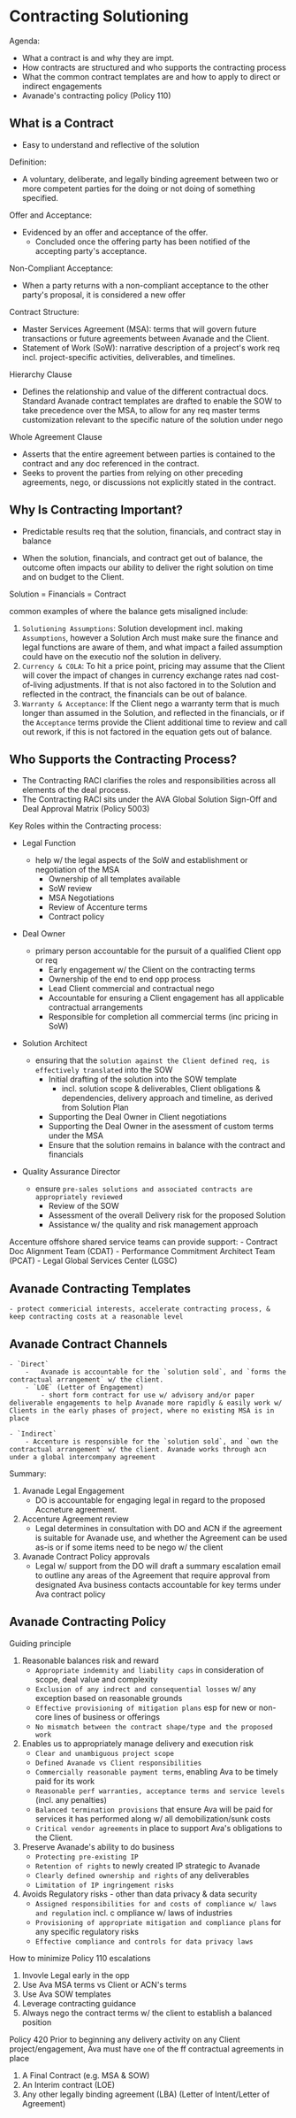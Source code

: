 # Contracting  Solutioning

Agenda:
- What a contract is and why they are impt.
- How contracts are structured and who supports the contracting process
- What the common contract templates are and how to apply to direct or indirect engagements
- Avanade's contracting policy (Policy 110)



## What is a Contract
- Easy to understand and reflective of the solution

Definition:
- A voluntary, deliberate, and legally binding agreement between two or more competent parties for the doing or not doing of something specified.

Offer and Acceptance:
- Evidenced by an offer and acceptance of the offer.
    - Concluded once the offering party has been notified of the accepting party's acceptance.

Non-Compliant Acceptance:
- When a party returns with a non-compliant acceptance to the other party's proposal, it is considered a new offer


Contract Structure:
- Master Services Agreement (MSA): terms that will govern future transactions or future agreements between Avanade and the Client.
- Statement of Work (SoW): narrative description of a project's work req incl. project-specific activities, deliverables, and timelines.


Hierarchy Clause
- Defines the relationship and value of the different contractual docs. Standard Avanade contract templates are drafted to enable the SOW to take precedence over the MSA, to allow for any req master terms customization relevant to the specific nature of the solution under nego

Whole Agreement Clause
- Asserts that the entire agreement between parties is contained to the contract and any doc referenced in the contract.
- Seeks to provent the parties from relying on other preceding agreements, nego, or discussions not explicitly stated in the contract.


## Why Is Contracting Important?
- Predictable results req that the solution, financials, and contract stay in balance

- When the solution, financials, and contract get out of balance, the outcome often impacts our ability to deliver the right solution on time and on budget to the Client.


Solution = Financials = Contract

common examples of where the balance gets misaligned include:
1. `Solutioning Assumptions`: Solution development incl. making `Assumptions`, however a Solution Arch must make sure the finance and legal functions are aware of them, and what impact a failed assumption could have on the executio nof the solution in delivery.
2. `Currency & COLA`: To hit a price point, pricing may assume that the Client will cover the impact of changes in currency exchange rates nad cost-of-living adjustments. If that is not also factored in to the Solution and reflected in the contract, the financials can be out of balance.
3. `Warranty & Acceptance`: If the Client nego a warranty term that is much longer than assumed in the Solution, and reflected in the financials, or if the `Acceptance` terms provide the Client additional time to review and call out rework, if this is not factored in the equation gets out of balance.




## Who Supports the Contracting Process?

- The Contracting RACI clarifies the roles and responsibilities across all elements of the deal process.
- The Contracting RACI sits under the AVA Global Solution Sign-Off and Deal Approval Matrix (Policy  5003)


Key Roles within the Contracting process:

- Legal Function
    - help w/ the legal aspects of the SoW and establishment or negotiation of the MSA
        - Ownership of all templates available
        - SoW review
        - MSA Negotiations
        - Review of Accenture terms
        - Contract policy

- Deal Owner
    - primary person accountable for the pursuit of a qualified Client opp or req
        - Early engagement w/ the Client on the contracting terms
        - Ownership of the end to end opp process
        - Lead Client commercial and contractual nego
        - Accountable for ensuring a Client engagement has all applicable contractual arrangements
        - Responsible for completion all commercial terms  (inc pricing in SoW)

- Solution Architect
    - ensuring that the `solution against the Client defined req, is effectively translated` into the SOW
        - Initial drafting of the solution into the SOW template
            - incl. solution scope & deliverables, Client obligations & dependencies, delivery approach and timeline, as derived from Solution Plan
        - Supporting the Deal Owner in Client negotiations
        - Supporting the Deal Owner in the asessment of custom terms under the MSA
        - Ensure that the solution remains in balance with the contract and financials

- Quality Assurance Director
    - ensure `pre-sales solutions and associated contracts are appropriately reviewed`
        - Review of the SOW
        - Assessment of the overall Delivery risk for the proposed Solution
        - Assistance w/ the quality and risk management approach


Accenture offshore shared service teams can provide support:
    - Contract Doc Alignment Team (CDAT)
    - Performance Commitment Architect Team (PCAT)
    - Legal Global Services Center (LGSC)



## Avanade Contracting Templates
    - protect commericial interests, accelerate contracting process, & keep contracting costs at a reasonable level



## Avanade Contract Channels
    - `Direct`
        -   Avanade is accountable for the `solution sold`, and `forms the contractual arrangement` w/ the client.
        - `LOE` (Letter of Engagement) 
            - short form contract for use w/ advisory and/or paper deliverable engagements to help Avanade more rapidly & easily work w/ Clients in the early phases of project, where no existing MSA is in place

    - `Indirect`
        - Accenture is responsible for the `solution sold`, and `own the contractual arrangement` w/ the client. Avanade works through acn under a global intercompany agreement
        

Summary:
1. Avanade Legal Engagement
    - DO is accountable for engaging legal in regard to the proposed Accneture agreement.
2. Accenture Agreement review
    - Legal determines in consultation with DO and ACN if the agreement is suitable for Avanade use, and whether the Agreement can be used as-is or if some items need to be nego w/ the client
3. Avanade Contract Policy approvals
    - Legal w/ support from the DO will draft a summary escalation email to outline any areas of the Agreement that require approval from designated Ava business contacts accountable for key terms under Ava contract policy




## Avanade Contracting Policy

Guiding principle
1. Reasonable balances risk and reward
    - `Appropriate indemnity and liability caps` in consideration of scope, deal value and complexity
    - `Exclusion of any indrect and consequential losses` w/ any exception based on reasonable grounds
    - `Effective provisioning of mitigation plans` esp for new or non-core lines of business or offerings
    - `No mismatch between the contract shape/type and the proposed work`
2. Enables us to appropriately manage delivery and execution risk
    - `Clear and unambiguous project scope`
    - `Defined Avanade vs Client responsibilities`
    - `Commercially reasonable payment terms`, enabling Ava to be timely paid for its work
    - `Reasonable perf warranties, acceptance terms and service levels` (incl. any penalties)
    - `Balanced termination provisions` that ensure Ava will be paid for services it has performed along w/ all demobilization/sunk costs
    - `Critical vendor agreements` in place to support Ava's obligations to the Client.
3. Preserve Avanade's ability to do business
    - `Protecting pre-existing IP`
    - `Retention of rights` to newly created IP strategic to Avanade
    - `Clearly defined ownership and rights` of any deliverables
    - `Limitation of IP ingringement risks`
4. Avoids Regulatory risks - other than data privacy & data security
    - `Assigned responsibilities for and costs of compliance w/ laws and regulation` incl. c ompliance w/ laws of industries
    - `Provisioning of appropriate mitigation and compliance plans` for any specific regulatory risks
    - `Effective compliance and controls for data privacy laws`

How to minimize Policy 110 escalations
1. Invovle Legal early in the opp
2. Use Ava MSA terms vs Client or ACN's terms
3. Use Ava SOW templates
4. Leverage contracting guidance
5. Always nego the contract terms w/ the client to establish a balanced position


Policy 420
Prior to beginning any delivery activity on any Client project/engagement, Ava must have `one` of the ff contractual agreements in place
1. A Final Contract (e.g. MSA & SOW)
2. An Interim contract (LOE)
3. Any other legally binding agreement (LBA) (Letter of Intent/Letter of Agreement)